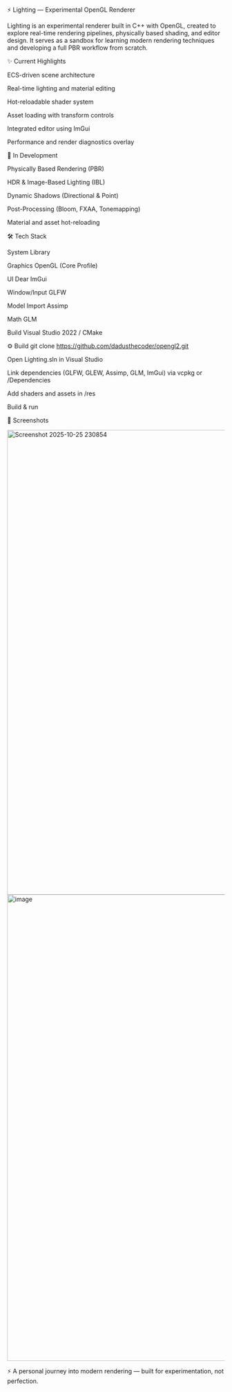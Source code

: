 ⚡ Lighting — Experimental OpenGL Renderer

Lighting is an experimental renderer built in C++ with OpenGL, created to explore real-time rendering pipelines, physically based shading, and editor design.
It serves as a sandbox for learning modern rendering techniques and developing a full PBR workflow from scratch.

✨ Current Highlights

ECS-driven scene architecture

Real-time lighting and material editing

Hot-reloadable shader system

Asset loading with transform controls

Integrated editor using ImGui

Performance and render diagnostics overlay

🚀 In Development

Physically Based Rendering (PBR)

HDR & Image-Based Lighting (IBL)

Dynamic Shadows (Directional & Point)

Post-Processing (Bloom, FXAA, Tonemapping)

Material and asset hot-reloading

🛠 Tech Stack

System	Library

Graphics	OpenGL (Core Profile)

UI	Dear ImGui

Window/Input	GLFW

Model Import	Assimp

Math	GLM

Build	Visual Studio 2022 / CMake

⚙️ Build
git clone https://github.com/dadusthecoder/opengl2.git


Open Lighting.sln in Visual Studio

Link dependencies (GLFW, GLEW, Assimp, GLM, ImGui) via vcpkg or /Dependencies

Add shaders and assets in /res

Build & run

📸 Screenshots

<img width="1918" height="1075" alt="Screenshot 2025-10-25 230854" src="https://github.com/user-attachments/assets/2724f87e-e0a5-4b4b-9e44-ad46adf3dba7" />

<img width="1910" height="1079" alt="image" src="https://github.com/user-attachments/assets/d1e93749-cb61-4f8c-b720-5fa98c59d8f4" />






⚡ A personal journey into modern rendering — built for experimentation, not perfection.
